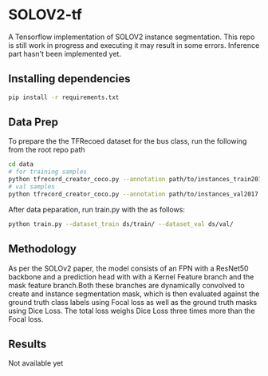 # SOLOV2-tf
A Tensorflow implementation of SOLOV2 instance segmentation.
This repo is still work in progress and executing it may result in some errors.
Inference part hasn't been implemented yet.

## Installing dependencies

```bash
pip install -r requirements.txt
```

## Data Prep

To prepare the the TFRecoed dataset for the bus class, run the following from the root repo path 
```bash
cd data
# for training samples
python tfrecord_creator_coco.py --annotation path/to/instances_train2017.json --image_dir path/to/images/train2017/ --output_path ../dataset/train/train.tfrecord --num_shards <integer>
# val samples
python tfrecord_creator_coco.py --annotation path/to/instances_val2017.json --image_dir path/to/images/val2017/ --output_path ../dataset/val/val.tfrecord --num_shards <integer>
```
 
 After data peparation, run train.py with the as follows:
 ```bash
 python train.py --dataset_train ds/train/ --dataset_val ds/val/
 ```
## Methodology
As per the SOLOv2 paper, the model consists of an FPN with a ResNet50 backbone and a prediction head with with a Kernel Feature branch and the mask feature branch.Both these branches are dynamically convolved to create and instance segmentation mask, which is then evaluated against the ground truth class labels using Focal loss as well as the ground truth masks using Dice Loss. The total loss weighs Dice Loss three times more than the Focal loss.

## Results
Not available yet 
